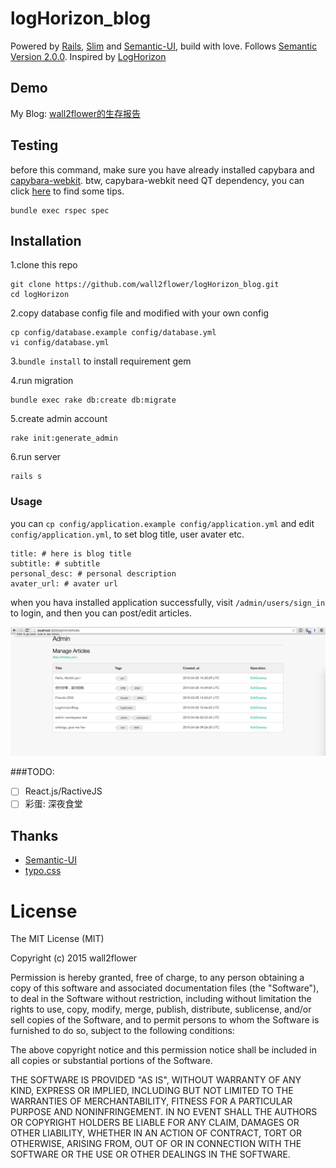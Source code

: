 # logHorizon_blog

Powered by [Rails](https://github.com/rails/rails), [Slim](http://slim-lang.com) and [Semantic-UI](https://github.com/Semantic-Org/Semantic-UI), build with love. Follows [Semantic Version 2.0.0](http://semver.org/). Inspired by [LogHorizon](http://www3.nhk.or.jp/anime/loghorizon/)

## Demo
My Blog: [wall2flower的生存报告](http://blog.wall2flower.me)

## Testing
before this command, make sure you have already installed capybara and [capybara-webkit](https://github.com/thoughtbot/capybara-webkit).
btw, capybara-webkit need QT dependency, you can click [here](https://github.com/thoughtbot/capybara-webkit#qt-dependency-and-installation-issues) to find some tips.
```
bundle exec rspec spec
```

## Installation
1.clone this repo

```
git clone https://github.com/wall2flower/logHorizon_blog.git
cd logHorizon
```

2.copy database config file and modified with your own config

```
cp config/database.example config/database.yml
vi config/database.yml
```

3.`bundle install` to install requirement gem

4.run migration

```
bundle exec rake db:create db:migrate
```

5.create admin account
```
rake init:generate_admin
```

6.run server

```
rails s
```

### Usage
you can `cp config/application.example config/application.yml` and edit `config/application.yml`, to set blog title, user avater etc.
```
title: # here is blog title
subtitle: # subtitle
personal_desc: # personal description
avater_url: # avater url
```

when you hava installed application successfully, visit `/admin/users/sign_in` to login, and then you can post/edit articles.

![](/doc/img/example-01.png)

###TODO:
- [ ] React.js/RactiveJS
- [ ] 彩蛋: 深夜食堂

## Thanks
- [Semantic-UI](https://github.com/Semantic-Org/Semantic-UI)
- [typo.css](https://github.com/sofish/typo.css)

# License
The MIT License (MIT)

Copyright (c) 2015 wall2flower

Permission is hereby granted, free of charge, to any person obtaining a copy
of this software and associated documentation files (the "Software"), to deal
in the Software without restriction, including without limitation the rights
to use, copy, modify, merge, publish, distribute, sublicense, and/or sell
copies of the Software, and to permit persons to whom the Software is
furnished to do so, subject to the following conditions:

The above copyright notice and this permission notice shall be included in all
copies or substantial portions of the Software.

THE SOFTWARE IS PROVIDED "AS IS", WITHOUT WARRANTY OF ANY KIND, EXPRESS OR
IMPLIED, INCLUDING BUT NOT LIMITED TO THE WARRANTIES OF MERCHANTABILITY,
FITNESS FOR A PARTICULAR PURPOSE AND NONINFRINGEMENT. IN NO EVENT SHALL THE
AUTHORS OR COPYRIGHT HOLDERS BE LIABLE FOR ANY CLAIM, DAMAGES OR OTHER
LIABILITY, WHETHER IN AN ACTION OF CONTRACT, TORT OR OTHERWISE, ARISING FROM,
OUT OF OR IN CONNECTION WITH THE SOFTWARE OR THE USE OR OTHER DEALINGS IN THE
SOFTWARE.
